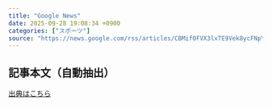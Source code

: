 ```yaml
---
title: "Google News"
date: 2025-09-28 19:08:34 +0900
categories: ["スポーツ"]
source: "https://news.google.com/rss/articles/CBMif0FVX3lxTE9Vek8ycFNpYTVKMlM2eWlfMmE5OTl2X3pLZ0tnVTVvUjlxS1FYNWNMbWM4V1JzalNqMHJ1V2pOVUVVTEFmQWZWb2RuV1FqZ09YTDVuWndrVllZUUxzVHBqVm1lMzlzMDFWYXFfcnVjcDl4SmJ4RTA4ZmoydG85MEk?oc=5"
---
```


## 記事本文（自動抽出）
<body class="y0K44d EA71Tc" id="readabilityBody"></body>

[出典はこちら](https://news.google.com/rss/articles/CBMif0FVX3lxTE9Vek8ycFNpYTVKMlM2eWlfMmE5OTl2X3pLZ0tnVTVvUjlxS1FYNWNMbWM4V1JzalNqMHJ1V2pOVUVVTEFmQWZWb2RuV1FqZ09YTDVuWndrVllZUUxzVHBqVm1lMzlzMDFWYXFfcnVjcDl4SmJ4RTA4ZmoydG85MEk?oc=5)
